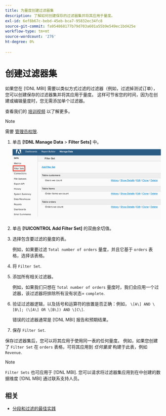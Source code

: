 ```yaml
---
title: 为量度创建过滤器集
description: 了解如何创建保存的过滤器集并将其应用于量度。
exl-id: 6ef8b67c-bebd-45eb-bca7-95832ec34fc8
source-git-commit: fa954868177b79d703a601a55b9e549ec1bd425e
workflow-type: tm+mt
source-wordcount: '276'
ht-degree: 0%

---
```


# 创建过滤器集

如果您在 [!DNL MBI] 需要以类似方式过滤的过滤器（例如，过滤掉测试订单），您可以创建保存的过滤器集并将其应用于量度。 这样可节省您的时间，因为在创建或编辑量度时，您无需添加单个过滤器。

查看我们的 [培训视频](https://experienceleague.adobe.com/docs/commerce-knowledge-base/kb/how-to/mbi-training-video-filter-sets.html?lang=en) 以了解更多。

>[!NOTE]
>
>需要 [管理员权限](../../administrator/user-management/user-management.md).

1. 单击 **[!DNL Manage Data** > **Filter Sets]** 中。

   ![](../../assets/create-filter-sets.png)

1. 单击 **[!UICONTROL Add Filter Set]** 的双曲余切值。

1. 选择包含要过滤的量度的表。

   例如，如果要过滤 `Total number of orders` 量度，并且它基于 `orders` 表格，选择该表格。

1. 将 `Filter Set`.

1. 添加所有相关过滤器。

   例如，如果我们只想在 `Total number of orders` 量度时，我们会应用一个过滤器，该过滤器将排除所有没有状态= `complete`.

1. 验证过滤器逻辑，以及括号和运算符的放置是否正确：例如， `\[A\] AND \[B\]; (\[A\] OR \[B\]) AND \[C\]`.

   错误的过滤器通常是 [!DNL MBI] 报告和预期结果。

1. 保存 `Filter Set`.

保存过滤器集后，您可以将其应用于使用同一表的任何量度。 例如，如果您创建了 `Filter Set` 在 `orders` 表格，可将其应用到 *任何量度* 构建于此表，例如 `Revenue`.

>[!NOTE]
>
>`Filter Sets` 也可应用于 [!DNL MBI]. 您可以请求将过滤器集应用到在中创建的数据维度 [!DNL MBI] 通过联系支持人员。

## 相关

* [分段和过滤的最佳实践](../../best-practices/segment-filter.md)
